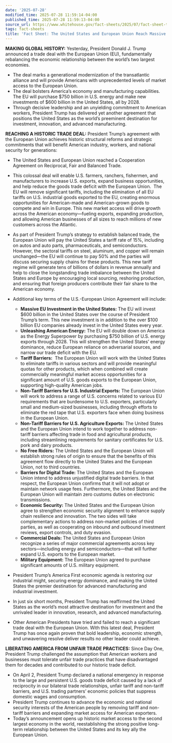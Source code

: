 ```yaml
---
date: '2025-07-28'
modified_time: 2025-07-28 11:59:14-04:00
published_time: 2025-07-28 11:59:13-04:00
source_url: https://www.whitehouse.gov/fact-sheets/2025/07/fact-sheet-the-united-states-and-european-union-reach-massive-trade-deal/
tags: fact-sheets
title: 'Fact Sheet: The United States and European Union Reach Massive Trade Deal'
---
```

 
**MAKING GLOBAL HISTORY:** Yesterday, President Donald J. Trump
announced a trade deal with the European Union (EU), fundamentally
rebalancing the economic relationship between the world’s two largest
economies.

-   The deal marks a generational modernization of the transatlantic
    alliance and will provide Americans with unprecedented levels of
    market access to the European Union.
-   The deal bolsters America’s economy and manufacturing capabilities.
    The EU will purchase $750 billion in U.S. energy and make new
    investments of $600 billion in the United States, all by 2028.
-   Through decisive leadership and an unyielding commitment to American
    workers, President Trump has delivered yet another agreement that
    positions the United States as the world’s preeminent destination
    for investment, innovation, and advanced manufacturing.

**REACHING A HISTORIC TRADE DEAL:** President Trump’s agreement with the
European Union achieves historic structural reforms and strategic
commitments that will benefit American industry, workers, and national
security for generations:

-   The United States and European Union reached a Cooperation Agreement
    on Reciprocal, Fair and Balanced Trade.
-   This colossal deal will enable U.S. farmers, ranchers, fishermen,
    and manufacturers to increase U.S. exports, expand business
    opportunities, and help reduce the goods trade deficit with the
    European Union.  The EU will remove significant tariffs, including
    the elimination of all EU tariffs on U.S. industrial goods exported
    to the EU, creating enormous opportunities for American-made and
    American-grown goods to compete and win in Europe. This new market
    access will drive growth across the American economy—fueling
    exports, expanding production, and allowing American businesses of
    all sizes to reach millions of new customers across the Atlantic.
-   As part of President Trump’s strategy to establish balanced trade,
    the European Union will pay the United States a tariff rate of 15%,
    including on autos and auto parts, pharmaceuticals, and
    semiconductors. However, the sectoral tariffs on steel, aluminum,
    and copper will remain unchanged—the EU will continue to pay 50% and
    the parties will discuss securing supply chains for these products.
    This new tariff regime will generate tens of billions of dollars in
    revenue annually and help to close the longstanding trade imbalance
    between the United States and Europe by encouraging local sourcing,
    reshoring production, and ensuring that foreign producers contribute
    their fair share to the American economy.
-   Additional key terms of the U.S.-European Union Agreement will
    include:
    -   **Massive EU Investment in the United States:** The EU will
        invest $600 billion in the United States over the course of
        President Trump’s term. This new investment is in addition to
        the over $100 billion EU companies already invest in the United
        States every year.

    <!-- -->

    -   **Unleashing American Energy:** The EU will double down on
        America as the Energy Superpower by purchasing $750 billion of
        U.S. energy exports through 2028. This will strengthen the
        United States’ energy dominance, reduce European reliance on
        adversarial sources, and narrow our trade deficit with the EU.

    <!-- -->

    -   **Tariff Barriers:**  The European Union will work with the
        United States to eliminate tariffs in various sectors and will
        provide meaningful quotas for other products, which when
        combined will create commercially meaningful market access
        opportunities for a significant amount of U.S. goods exports to
        the European Union, supporting high-quality American jobs. 

    <!-- -->

    -   **Non-Tariff Barriers for U.S. Industrial Exports:** The
        European Union will work to address a range of U.S. concerns
        related to various EU requirements that are burdensome to U.S.
        exporters, particularly small and medium-sized businesses,
        including through efforts to eliminate the red tape that U.S.
        exporters face when doing business in the European Union.

    <!-- -->

    -   **Non-Tariff Barriers for U.S. Agriculture Exports:** The United
        States and the European Union intend to work together to address
        non-tariff barriers affecting trade in food and agricultural
        products, including streamlining requirements for sanitary
        certificates for U.S. pork and dairy products.

    <!-- -->

    -   **No Free Riders:** The United States and the European Union
        will establish strong rules of origin to ensure that the
        benefits of this agreement flow directly to the United States
        and the European Union, not to third countries. 

    <!-- -->

    -   **Barriers for Digital Trade:** The United States and the
        European Union intend to address unjustified digital trade
        barriers. In that respect, the European Union confirms that it
        will not adopt or maintain network usage fees. Furthermore, the
        United States and the European Union will maintain zero customs
        duties on electronic transmissions.

    <!-- -->

    -   **Economic Security:** The United States and the European Union
        agree to strengthen economic security alignment to enhance
        supply chain resilience and innovation. The two sides will take
        complementary actions to address non-market policies of third
        parties, as well as cooperating on inbound and outbound
        investment reviews, export controls, and duty evasion.

    <!-- -->

    -   **Commercial Deals:** The United States and European Union
        recognize a series of major commercial agreements across key
        sectors—including energy and semiconductors—that will further
        expand U.S. exports to the European market.

    <!-- -->

    -   **Military Equipment:** The European Union agreed to purchase
        significant amounts of U.S. military equipment.
-   President Trump’s America First economic agenda is restoring our
    industrial might, securing energy dominance, and making the United
    States the premier destination for advanced manufacturing and
    industrial investment.
-   In just six short months, President Trump has reaffirmed the United
    States as the world’s most attractive destination for investment and
    the unrivaled leader in innovation, research, and advanced
    manufacturing.
-   Other American Presidents have tried and failed to reach a
    significant trade deal with the European Union. With this latest
    deal, President Trump has once again proven that bold leadership,
    economic strength, and unwavering resolve deliver results no other
    leader could achieve.

**LIBERATING AMERICA FROM UNFAIR TRADE PRACTICES:** Since Day One,
President Trump challenged the assumption that American workers and
businesses must tolerate unfair trade practices that have disadvantaged
them for decades and contributed to our historic trade deficit.

-   On April 2, President Trump declared a national emergency in
    response to the large and persistent U.S. goods trade deficit caused
    by a lack of reciprocity in our bilateral trade relationships,
    unfair tariff and non-tariff barriers, and U.S. trading partners’
    economic policies that suppress domestic wages and consumption.
-   President Trump continues to advance the economic and national
    security interests of the American people by removing tariff and
    non-tariff barriers and expanding market access for American
    exporters.
-   Today’s announcement opens up historic market access to the second
    largest economy in the world, reestablishing the strong positive
    long-term relationship between the United States and its key ally
    the European Union.  
